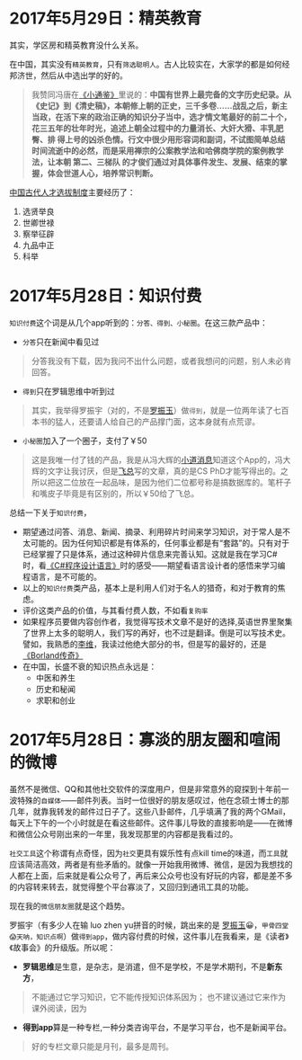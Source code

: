 # 2017年5月29日：精英教育
其实，学区房和精英教育没什么关系。

在中国，其实没有`精英教育`，只有`筛选聪明人`。古人比较实在，大家学的都是如何经邦济世，然后从中选出学的好的。
>我赞同冯唐在[《小通鉴》](https://www.amazon.cn/%E5%86%AF%E5%94%90-%E5%B0%8F%E9%80%9A%E9%89%B4-%E5%86%AF%E5%94%90/dp/B00F903YS6/ref=sr_1_1?ie=UTF8&qid=1496062648&sr=8-1&keywords=%E5%B0%8F%E9%80%9A%E9%89%B4)里说的：**中国有世界上最完备的文字历史纪录。从《史记》到《清史稿》，本朝修上朝的正史，三千多卷……战乱之后，新主当政，在活下来的政治正确的知识分子当中，选才情文笔最好的前二十个，花三五年的壮年时光，追述上朝全过程中的力量消长、大奸大猾、丰乳肥臀、排 得上号的凶杀色情。行文中很少用形容词和副词，不试图简单总结时间流逝中的必然，而是采用禅宗的公案教学法和哈佛商学院的案例教学法，让本朝 第二、三梯队 的才俊们通过对具体事件发生、发展、结束的掌握，体会世道人心，培养常识判断。**

[中国古代人才选拔制度](http://baike.baidu.com/link?url=krCVBERs3GN8DMOdJEM8oK0_P5uVbyuX2-bi0TA1u-LvjvqaHoydQYKkAILO_G8ZGyNV4bx9vYjrKc5nRFwILA39cCfbSA_DK_ez-aYh87gyRiPVDeSGyCuQB0P-t7Ly-MkExq9Nc2KAHx9qvLVFLdgihOt6SRNOTVm4kuZCo4wuizU-wuGdLvoFdqcfmtA06-k1RBFEG-YUhcd5Bw1rF_)主要经历了：
1. 选贤举良
2. 世卿世禄
3. 察举征辟
4. 九品中正
5. 科举

# 2017年5月28日：知识付费
`知识付费`这个词是从几个app听到的：`分答、得到、小秘圈`。在这三款产品中：
* `分答`只在新闻中看见过
>分答我没有下载，因为我问不出什么问题，或者我想问的问题，别人未必肯回答。
* `得到`只在罗辑思维中听到过
>其实，我举得罗振宇（对的，不是[罗振玉](http://baike.baidu.com/link?url=1ghZf6T9Ms6k9AgqLhpqJ43EGuCfSJk5VLm2WFaeKw0vfyF-HTc9Gos2lyN7EQFRSxoFRxnopwOTOklZz9-UcXLuZfqdhAjjVElPHxwWRGEeJ54BcENQpq5uWZpWfpG-)）做`得到`，就是一位两年读了七百本书的猛人，还要请人给自己的产品撑门面，这本身就有点荒谬。
* `小秘圈`加入了一个圈子，支付了￥50
>这是我唯一付了钱的产品，我是从冯大辉的[小道消息](http://mp.weixin.qq.com/s/M_cs-U5ukP7PDBczKcFY9A)知道这个App的，冯大辉的文字让我讨厌，但是[飞总](http://mp.weixin.qq.com/s/CIBgpaqvRdqw7pKQCotckQ)写的文章，真的是CS PhD才能写得出的。之所以把这二位放在一起品味，是因为他们二位都号称是搞数据库的。笔杆子和嘴皮子毕竟是有区别的，所以￥50给了飞总。

总结一下关于`知识付费`，
* 期望通过问答、消息、新闻、摘录、利用碎片时间来学习知识，对于常人是不太可能的。因为任何知识都是有体系的，任何事业都是有“套路”的。只有对于已经掌握了只是体系，通过这种碎片信息来完善认知。这就是我在学习C#时，看[《C#程序设计语言》](https://www.amazon.cn/C-%E7%A8%8B%E5%BA%8F%E8%AE%BE%E8%AE%A1%E8%AF%AD%E8%A8%80-%E6%B5%B7%E6%9D%B0%E5%B0%94%E6%96%AF%E4%BC%AF%E6%A0%BC/dp/B002VED5DW/ref=sr_1_1?s=books&ie=UTF8&qid=1496059341&sr=1-1)时的感受——期望看语言设计者的感悟来学习编程语言，是不可能的。
* 以上的`知识付费`类产品，基本上是利用人们对于名人的猎奇，和对于教育的焦虑。
* 评价这类产品的价值，与其看付费人数，不如看`复购率`
* 如果程序员要做内容创作者，我觉得写技术文章不是好的选择,英语世界里聚集了世界上太多的聪明人，我们写的再好，也不过是翻译。倒是可以写技术史。譬如，我熟悉的[李维](https://gordonliwei.wordpress.com/)，我读过他绝大部分的书，但是写的最好的，还是[《Borland传奇》](https://item.jd.com/12626125179.html)
* 在中国，长盛不衰的知识热点永远是：
    * 中医和养生
    * 历史和秘闻
    * 求职和创业

# 2017年5月28日：寡淡的朋友圈和喧闹的微博
虽然不是微信、QQ和其他社交软件的深度用户，但是非常意外的窥探到十年前一波特殊的`自媒体`——邮件列表。当时一位很好的朋友感叹过，他在念硕士博士的那几年，就靠我转发的邮件过日子了。这些八卦邮件，几乎填满了我的两个GMail，每天上下午的一个小时就是在看这些邮件。这件事儿导致的直接影响是——在微博和微信公众号刚出来的一年里，我发现那里的内容都是我看过的。

`社交工具`这个称谓有点奇怪，因为`社交`更具有娱乐性有点kill time的味道，而`工具`就应该简洁高效，两者是有些矛盾的。就像一开始我用微博、微信，是因为我想找的人都在上面，后来就是看公众号了，再后来公众号也没有好玩的内容，都是差不多的内容转来转去，就觉得整个平台寡淡了，又回归到通讯工具的功能。

现在我的`微信朋友圈`就是这个趋势。

罗振宇（有多少人在输 luo zhen yu拼音的时候，跳出来的是 [罗振玉](https://en.wikipedia.org/wiki/Luo_Zhenyu)😀，`甲骨四堂😱天呐，知识点啊`）做`得到app`，做内容付费的时候，这件事儿在我看来，是《读者》《故事会》的升级版。所以呢：
* **罗辑思维**是生意，是杂志，是消遣，但不是学校，不是学术期刊，不是**新东方**，
>不能通过它学习知识，它不能传授知识体系因为；
 也不建议通过它来作为课外阅读，因为

* **得到app**算是一种专栏,一种分类咨询平台，不是学习平台，也不是新闻平台。
>好的专栏文章只能是月刊，最多是周刊。